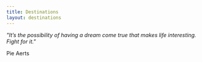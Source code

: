 ```yaml
---
title: Destinations
layout: destinations
---
```



*"It’s the possibility of having a dream come true that makes life interesting. Fight for it."*

Pie Aerts